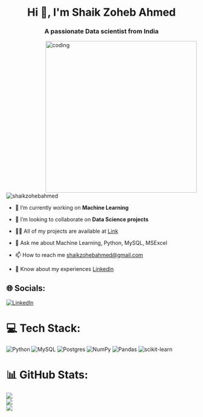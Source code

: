 <h1 align="center">Hi 👋, I'm Shaik Zoheb Ahmed</h1>
<h3 align="center">A passionate Data scientist from India</h3>
<img align='right' alt='coding' width='400' src='https://cdn.dribbble.com/users/330915/screenshots/3587000/media/343cb53c87e313181d99248d3071bc77.gif'>
<p align="left"> <img src="https://komarev.com/ghpvc/?username=shaikzohebahmed&label=Profile%20views&color=5ad624&style=flat" alt="shaikzohebahmed" /> </p>


- 🔭 I’m currently working on **Machine Learning**

- 👯 I’m looking to collaborate on **Data Science projects**
- 👨‍💻 All of my projects are available at [Link](https://github.com/shaikzohebahmed)
- 💬 Ask me about Machine Learning, Python, MySQL, MSExcel
- 📫 How to reach me shaikzohebahmed@gmail.com
- 📄 Know about my experiences [Linkedin](https://www.linkedin.com/in/shaikzohebahmed/)

## 🌐 Socials:
[![LinkedIn](https://img.shields.io/badge/LinkedIn-%230077B5.svg?logo=linkedin&logoColor=white)](https://linkedin.com/in/shaikzohebahmed)

# 💻 Tech Stack:
![Python](https://img.shields.io/badge/python-3670A0?style=plastic&logo=python&logoColor=ffdd54) ![MySQL](https://img.shields.io/badge/mysql-%2300f.svg?style=plastic&logo=mysql&logoColor=white)
![Postgres](https://img.shields.io/badge/postgres-%23316192.svg?style=plastic&logo=postgresql&logoColor=white) ![NumPy](https://img.shields.io/badge/numpy-%23013243.svg?style=plastic&logo=numpy&logoColor=white) ![Pandas](https://img.shields.io/badge/pandas-%23150458.svg?style=plastic&logo=pandas&logoColor=white) ![scikit-learn](https://img.shields.io/badge/scikit--learn-%23F7931E.svg?style=plastic&logo=scikit-learn&logoColor=white)

# 📊 GitHub Stats:
![](https://github-readme-stats.vercel.app/api?username=shaikzohebahmed&theme=buefy&hide_border=false&include_all_commits=true&count_private=true)<br/>
![](https://github-readme-streak-stats.herokuapp.com/?user=shaikzohebahmed&theme=buefy&hide_border=false)<br/>
![](https://github-readme-stats.vercel.app/api/top-langs/?username=shaikzohebahmed&theme=buefy&hide_border=false&include_all_commits=true&count_private=true&layout=compact)

